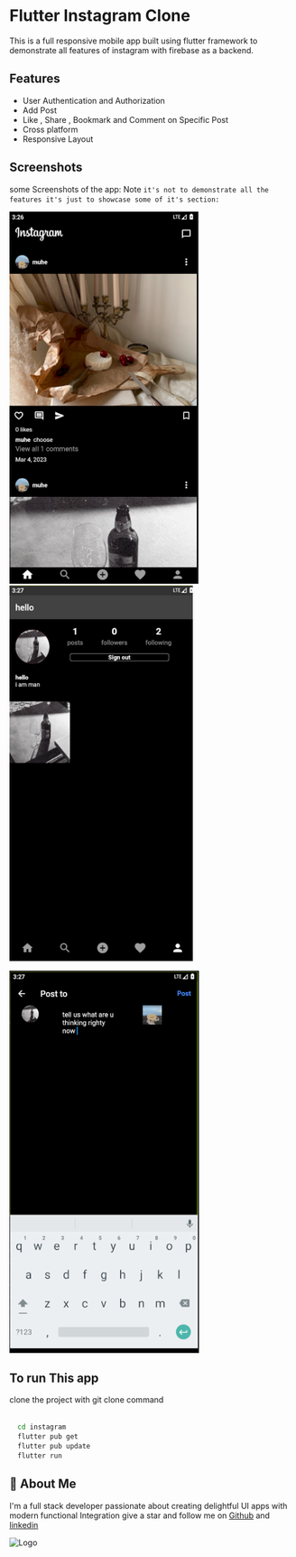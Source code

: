 
# Flutter Instagram Clone

This is a full responsive mobile app built using flutter framework to demonstrate all features of instagram with firebase as a backend.



## Features

- User Authentication and Authorization
- Add Post
- Like , Share , Bookmark and Comment on Specific Post
- Cross platform
- Responsive Layout




## Screenshots
some Screenshots of the app: Note ```it's not to demonstrate all the features it's just to showcase some of it's section:```

![App Screenshot](https://github.com/ibnuyezid/instagram_clone/blob/master/screensho/feed.png?raw=true)      ![App Screenshot](https://github.com/ibnuyezid/instagram_clone/blob/master/screensho/profile.png?raw=true)

![App Screenshot](https://github.com/ibnuyezid/instagram_clone/blob/master/screensho/add_post.png?raw=true)



 
 


## To run This app

clone the project with git clone command

```bash
  
  cd instagram
  flutter pub get
  flutter pub update
  flutter run
```
    
## 🚀 About Me
I'm a full stack developer passionate about creating delightful UI apps with modern functional Integration give a star and follow me on  [Github]( https://github.com/ibnuyezid) and 
 [linkedin](https://www.linkedin.com/in/mohammed-yezid/)


![Logo](https://play.google.com/intl/en/badges/images/generic/en_badge_web_generic.png)


